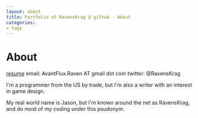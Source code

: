 ```yaml
---
layout: about
title: Portfolio of RavensKrag @ github - About
categories:
- tags
---
```


# About

[resume](resume.html)
email: AvantFlux.Raven AT gmail dot com
twitter: @RavensKrag

I'm a programmer from the US by trade, but I'm also a writer with an interest in game design.

My real world name is Jason, but I'm known around the net as RavensKrag, and do most of my coding under this psudonym.
